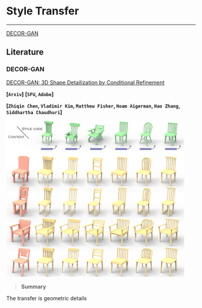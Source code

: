 # Style Transfer







---

[DECOR-GAN](#DECOR-GAN)

## Literature





### DECOR-GAN

[DECOR-GAN: 3D Shape Detailization by Conditional Refinement](https://arxiv.org/pdf/2012.09159.pdf)

**[`Arxiv`]**	**[`SFU`, `Adobe`]**

**[`Zhiqin Chen`, `Vladimir Kim`, `Matthew Fisher`, `Noam Aigerman`, `Hao Zhang`, `Siddhartha Chaudhuri`]**



<img src="https://raw.githubusercontent.com/yzy1996/Image-Hosting/master/20210221214509.png" alt="image-20210221214507872" style="zoom: 50%;" />

> **Summary**

The transfer is geometric details


